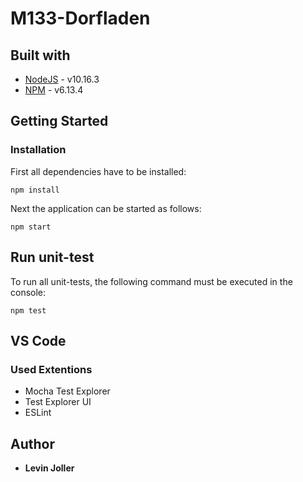 # M133-Dorfladen

## Built with
* [NodeJS](https://nodejs.org/) - v10.16.3
* [NPM](https://www.npmjs.com/) - v6.13.4

## Getting Started
### Installation
First all dependencies have to be installed:
```
npm install
```
Next the application can be started as follows:
```
npm start 
```

## Run unit-test
To run all unit-tests, the following command must be executed in the console:
```
npm test
```

## VS Code
### Used Extentions
* Mocha Test Explorer
* Test Explorer UI
* ESLint

## Author
* **Levin Joller**
